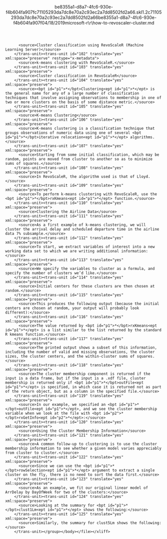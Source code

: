 <?xml version="1.0"?><xliff version="1.2" xmlns="urn:oasis:names:tc:xliff:document:1.2" xmlns:xsi="http://www.w3.org/2001/XMLSchema-instance" xsi:schemaLocation="urn:oasis:names:tc:xliff:document:1.2 xliff-core-1.2-transitional.xsd"><file datatype="xml" original="how-to-revoscaler-cluster.md" source-language="en-US" target-language="en-US"><header><tool tool-id="mdxliff" tool-name="mdxliff" tool-version="1.0-d1654b2" tool-company="Microsoft" /><xliffext:skl_file_name xmlns:xliffext="urn:microsoft:content:schema:xliffextensions">be8355a1-d8a7-4fc6-930e-f4b604fa907fc71105293da7dc8e70a2c93ec2a7dd8502fd2a66.skl</xliffext:skl_file_name><xliffext:version xmlns:xliffext="urn:microsoft:content:schema:xliffextensions">1.2</xliffext:version><xliffext:ms.openlocfilehash xmlns:xliffext="urn:microsoft:content:schema:xliffextensions">c71105293da7dc8e70a2c93ec2a7dd8502fd2a66</xliffext:ms.openlocfilehash><xliffext:ms.sourcegitcommit xmlns:xliffext="urn:microsoft:content:schema:xliffextensions">be8355a1-d8a7-4fc6-930e-f4b604fa907f</xliffext:ms.sourcegitcommit><xliffext:ms.lasthandoff xmlns:xliffext="urn:microsoft:content:schema:xliffextensions">04/18/2019</xliffext:ms.lasthandoff><xliffext:ms.openlocfilepath xmlns:xliffext="urn:microsoft:content:schema:xliffextensions">microsoft-r\r\how-to-revoscaler-cluster.md</xliffext:ms.openlocfilepath></header><body><group id="content" extype="content"><trans-unit id="101" translate="yes" xml:space="preserve" restype="x-metadata">
          <source>Cluster classification using RevoScaleR (Machine Learning Server)</source>
        </trans-unit><trans-unit id="102" translate="yes" xml:space="preserve" restype="x-metadata">
          <source>k-means clustering with RevoScaleR.</source>
        </trans-unit><trans-unit id="103" translate="yes" xml:space="preserve">
          <source>Cluster classification in RevoScaleR</source>
        </trans-unit><trans-unit id="104" translate="yes" xml:space="preserve">
          <source><bpt id="p1">*</bpt>Clustering<ept id="p1">*</ept> is the general name for any of a large number of classification techniques that involve assigning observations to membership in one of two or more clusters on the basis of some distance metric.</source>
        </trans-unit><trans-unit id="105" translate="yes" xml:space="preserve">
          <source>K-means Clustering</source>
        </trans-unit><trans-unit id="106" translate="yes" xml:space="preserve">
          <source>K-means clustering is a classification technique that groups observations of numeric data using one of several <bpt id="p1">*</bpt>iterative relocation<ept id="p1">*</ept> algorithms.</source>
        </trans-unit><trans-unit id="107" translate="yes" xml:space="preserve">
          <source>Starting from some initial classification, which may be random, points are moved from cluster to another so as to minimize sums of squares.</source>
        </trans-unit><trans-unit id="108" translate="yes" xml:space="preserve">
          <source>In RevoScaleR, the algorithm used is that of Lloyd.</source>
        </trans-unit><trans-unit id="109" translate="yes" xml:space="preserve">
          <source>To perform k-means clustering with RevoScaleR, use the <bpt id="p1">*</bpt>rxKmeans<ept id="p1">*</ept> function.</source>
        </trans-unit><trans-unit id="110" translate="yes" xml:space="preserve">
          <source>Clustering the Airline Data</source>
        </trans-unit><trans-unit id="111" translate="yes" xml:space="preserve">
          <source>As a first example of k-means clustering, we will cluster the arrival delay and scheduled departure time in the airline data 7% subsample.</source>
        </trans-unit><trans-unit id="112" translate="yes" xml:space="preserve">
          <source>To start, we extract variables of interest into a new working data set to which we are writing additional information:</source>
        </trans-unit><trans-unit id="113" translate="yes" xml:space="preserve">
          <source>We specify the variables to cluster as a formula, and specify the number of clusters we’d like.</source>
        </trans-unit><trans-unit id="114" translate="yes" xml:space="preserve">
          <source>Initial centers for these clusters are then chosen at random.</source>
        </trans-unit><trans-unit id="115" translate="yes" xml:space="preserve">
          <source>This produces the following output (because the initial centers are chosen at random, your output will probably look different):</source>
        </trans-unit><trans-unit id="116" translate="yes" xml:space="preserve">
          <source>The value returned by <bpt id="p1">*</bpt>rxKmeans<ept id="p1">*</ept> is a list similar to the list returned by the standard R kmeans function.</source>
        </trans-unit><trans-unit id="117" translate="yes" xml:space="preserve">
          <source>The printed output shows a subset of this information, including the number of valid and missing observations, the cluster sizes, the cluster centers, and the within-cluster sums of squares.</source>
        </trans-unit><trans-unit id="118" translate="yes" xml:space="preserve">
          <source>The cluster membership component is returned if the input is a data frame, but if the input is a .xdf file, cluster membership is returned only if <bpt id="p1">*</bpt>outFile<ept id="p1">*</ept> is specified, in which case it is returned not as part of the return object, but as a column in the specified file.</source>
        </trans-unit><trans-unit id="119" translate="yes" xml:space="preserve">
          <source>In our example, we specified an <bpt id="p1">*</bpt>outFile<ept id="p1">*</ept>, and we see the cluster membership variable when we look at the file with <bpt id="p2">*</bpt>rxGetInfo<ept id="p2">*</ept>:</source>
        </trans-unit><trans-unit id="120" translate="yes" xml:space="preserve">
          <source>Using the Cluster Membership Information</source>
        </trans-unit><trans-unit id="121" translate="yes" xml:space="preserve">
          <source>A common follow-up to clustering is to use the cluster membership information to see whether a given model varies appreciably from cluster to cluster.</source>
        </trans-unit><trans-unit id="122" translate="yes" xml:space="preserve">
          <source>Since we can use the <bpt id="p1">*</bpt>rowSelection<ept id="p1">*</ept> argument to extract a single cluster on the fly, there is no need to sort the data first.</source>
        </trans-unit><trans-unit id="123" translate="yes" xml:space="preserve">
          <source>As an example, we fit our original linear model of ArrDelay by DayOfWeek for two of the clusters:</source>
        </trans-unit><trans-unit id="124" translate="yes" xml:space="preserve">
          <source>Looking at the summary for <bpt id="p1">*</bpt>clust1Lm<ept id="p1">*</ept> shows the following:</source>
        </trans-unit><trans-unit id="125" translate="yes" xml:space="preserve">
          <source>Similarly, the summary for clust5Lm shows the following:</source>
        </trans-unit></group></body></file></xliff>